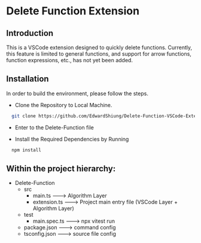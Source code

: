 # Delete Function Extension


## Introduction

This is a VSCode extension designed to quickly delete functions. Currently, this feature is limited to general functions, and support for arrow functions, function expressions, etc., has not yet been added.

## Installation

In order to build the environment, please follow the steps.

- Clone the Repository to Local Machine.

```bash
  git clone https://github.com/EdwardShiung/Delete-Function-VSCode-Extension.git
```

- Enter to the Delete-Function file

- Install the Required Dependencies by Running
```bash
  npm install
```

## Within the project hierarchy:
- Delete-Function
    - src
        - main.ts                   ---> Algorithm Layer 
        - extension.ts              ---> Project main entry file (VSCode Layer + Algorithm Layer)
    - test
        - main.spec.ts              ---> npx vitest run
    - package.json                  ---> command config
    - tsconfig.json                 ---> source file config
